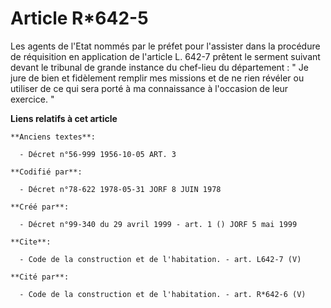 # Article R*642-5

Les agents de l'Etat nommés par le préfet pour l'assister dans la procédure de réquisition en application de l'article L.
642-7 prêtent le serment suivant devant le tribunal de grande instance du chef-lieu du département : " Je jure de bien et
fidèlement remplir mes missions et de ne rien révéler ou utiliser de ce qui sera porté à ma connaissance à l'occasion de leur
exercice. "

**Liens relatifs à cet article**

	**Anciens textes**:

	  - Décret n°56-999 1956-10-05 ART. 3

	**Codifié par**:

	  - Décret n°78-622 1978-05-31 JORF 8 JUIN 1978

	**Créé par**:

	  - Décret n°99-340 du 29 avril 1999 - art. 1 () JORF 5 mai 1999

	**Cite**:

	  - Code de la construction et de l'habitation. - art. L642-7 (V)

	**Cité par**:

	  - Code de la construction et de l'habitation. - art. R*642-6 (V)
